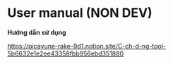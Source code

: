 # User manual (NON DEV)

**Hướng dẫn sử dụng**

https://picayune-rake-9d1.notion.site/C-ch-d-ng-tool-5b6632e1e2ee43358fbb956ebd351880
